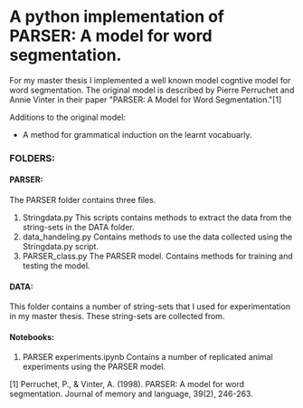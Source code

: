 # A python implementation of PARSER: A model for word segmentation.
For my master thesis I implemented a well known model cogntive model for word segmentation. 
The original model is described  by Pierre Perruchet and Annie Vinter in their paper "PARSER: A Model for Word Segmentation."[1]

Additions to the original model:
- A method for grammatical induction on the learnt vocabuarly.




### FOLDERS:
#### PARSER:
The PARSER folder contains three files.
1. Stringdata.py
This scripts contains methods to extract the data from the string-sets in the DATA folder.
2. data_handeling.py
Contains methods to use the data collected using the Stringdata.py script.
3. PARSER_class.py
The PARSER model. Contains methods for training and testing the model.

#### DATA:
This folder contains a number of string-sets that I used for experimentation in my master thesis. These string-sets are collected from.

#### Notebooks:
1. PARSER experiments.ipynb
Contains a number of replicated animal experiments using the PARSER model.












[1] Perruchet, P., & Vinter, A. (1998). PARSER: A model for word segmentation. Journal of memory and language, 39(2), 246-263.
